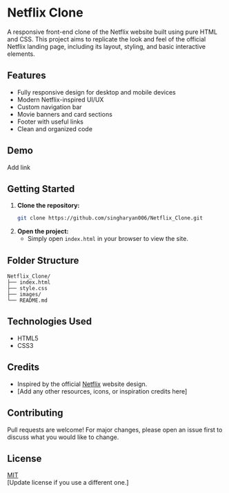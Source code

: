 # Netflix Clone

A responsive front-end clone of the Netflix website built using pure HTML and CSS. This project aims to replicate the look and feel of the official Netflix landing page, including its layout, styling, and basic interactive elements.

## Features

- Fully responsive design for desktop and mobile devices
- Modern Netflix-inspired UI/UX
- Custom navigation bar
- Movie banners and card sections
- Footer with useful links
- Clean and organized code

## Demo

Add link

## Getting Started

1. **Clone the repository:**
   ```bash
   git clone https://github.com/singharyan006/Netflix_Clone.git
   ```
2. **Open the project:**
   - Simply open `index.html` in your browser to view the site.

## Folder Structure

```
Netflix_Clone/
├── index.html
├── style.css
├── images/
└── README.md
```

## Technologies Used

- HTML5
- CSS3

## Credits

- Inspired by the official [Netflix](https://www.netflix.com/) website design.
- [Add any other resources, icons, or inspiration credits here]

## Contributing

Pull requests are welcome! For major changes, please open an issue first to discuss what you would like to change.

## License

[MIT](LICENSE)  
[Update license if you use a different one.]
